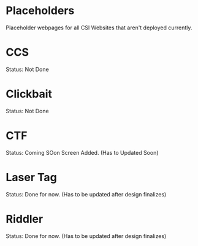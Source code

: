 # Placeholders

Placeholder webpages for all CSI Websites that aren't deployed currently.

# CCS

Status: Not Done

# Clickbait

Status: Not Done

# CTF

Status: Coming SOon Screen Added. (Has to Updated Soon)

# Laser Tag

Status: Done for now. (Has to be updated after design finalizes)

# Riddler

Status: Done for now. (Has to be updated after design finalizes)



